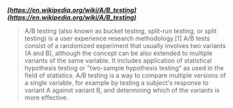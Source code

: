 ***[https://en.wikipedia.org/wiki/A/B_testing](https://en.wikipedia.org/wiki/A/B_testing)***
> A/B testing (also known as bucket testing, split-run testing, or split testing) is a user experience research methodology.[1] A/B tests consist of a randomized experiment that usually involves two variants (A and B), although the concept can be also extended to multiple variants of the same variable. It includes application of statistical hypothesis testing or "two-sample hypothesis testing" as used in the field of statistics. A/B testing is a way to compare multiple versions of a single variable, for example by testing a subject's response to variant A against variant B, and determining which of the variants is more effective.
